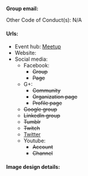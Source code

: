 **Group email:**

Other Code of Conduct(s): N/A 

#### Urls:
  - Event hub: [Meetup](https://www.meetup.com/Tulsa-Open-Source-Hardware-Meetup/)
  - Website: 
  - Social media:
    - Facebook:
      - ~~Group~~
      - ~~Page~~
    - G+:
      - ~~Community~~
      - ~~Organization page~~
      - ~~Profile page~~
    - ~~Google group~~
    - ~~LinkedIn group~~
    - ~~Tumblr~~
    - ~~Twitch~~
    - [Twitter](https://twitter.com/hardwaretulsa)
    - Youtube:
      - ~~Account~~
      - ~~Channel~~

#### Image design details:
